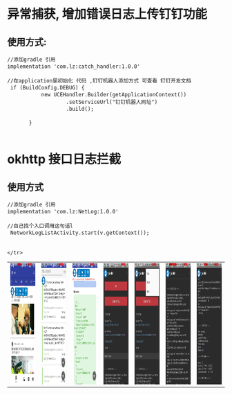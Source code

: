 # 异常捕获, 增加错误日志上传钉钉功能
##  使用方式:

 ```
 //添加gradle 引用  
 implementation 'com.lz:catch_handler:1.0.0'
 
 //在application里初始化 代码 ,钉钉机器人添加方式 可查看 钉钉开发文档
  if (BuildConfig.DEBUG) {
            new UCEHandler.Builder(getApplicationContext())
                    .setServiceUrl("钉钉机器人网址")
                    .build();

        }

 
 ```
 
 # okhttp 接口日志拦截
 ## 使用方式 
 
 ```
 //添加gradle 引用  
 implementation 'com.lz:NetLog:1.0.0'

//自己找个入口调用这句话l
  NetworkLogListActivity.start(v.getContext());

 
 ```
 

<table align="center">
    <tr align="center">
      <td><img src="https://github.com/liuzeze/catch_handler/blob/master/img/Screenshot_2019-01-14-11-22-58.png" width="280" height="280"/></td>
        <td><img src="https://github.com/liuzeze/catch_handler/blob/master/img/Screenshot_2019-01-14-11-23-15.png" width="280" height="280"/></td>
         <td><img src="https://github.com/liuzeze/catch_handler/blob/master/img/Screenshot_2019-01-14-11-24-11.png" width="280" height="280"/></td>
         <td><img src="https://github.com/liuzeze/catch_handler/blob/master/img/Screenshot_2019-01-14-11-27-05.png" width="280" height="280"/></td>
         <td><img src="https://github.com/liuzeze/catch_handler/blob/master/img/Screenshot_2019-01-14-11-27-09.png" width="280" height="280"/></td>
         <td><img src="https://github.com/liuzeze/catch_handler/blob/master/img/Screenshot_2019-01-14-11-27-22.png" width="280" height="280"/></td>
         <td><img src="https://github.com/liuzeze/catch_handler/blob/master/img/Screenshot_2019-01-14-11-27-25.png" width="280" height="280"/></td>
        
    </tr>
    
</table>

